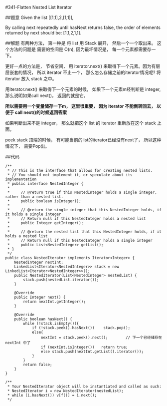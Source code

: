 #341-Flatten Nested List Iterator

##题意
Given the list [[1,1],2,[1,1]],

By calling next repeatedly until hasNext returns false, the order of elements returned by next should be: [1,1,2,1,1].

##解题
有两种方法， 第一种是 将 list 用 Stack 展开， 然后一个一个取出来。 这个方法的问题是 需要的空间是 O(n), 因为最坏情况是， 每一个元素都需要存一下。

更好一点的方法是， 节省空间， 用 iterator.next() 来取得下一个元素。因为有层层嵌套的情况， 所以 iterator 不止一个， 那么怎么存储之前的iterator情况呢? 将 iterator 放入  stack 之中。

用iterator.next() 来取得下一个元素的时候， 如果下一个元素m经判断是 integer, 那么说明如果call next()， 返回的就是它。

**所以需要用一个变量储存一下m， 这里很重要， 因为 iterator 不能倒转回去， 以便于 call next()的时候返回答案**

如果判断出来不是 integer， 那么就把这个 list 的 iterator 重新放在这个 stack 上面。

peek stack 顶端的时候， 有可能当前的list的iterator已经没有next了， 所以这种情况下， 需要Pop出。

##代码
```
/**
 * // This is the interface that allows for creating nested lists.
 * // You should not implement it, or speculate about its implementation
 * public interface NestedInteger {
 *
 *     // @return true if this NestedInteger holds a single integer, rather than a nested list.
 *     public boolean isInteger();
 *
 *     // @return the single integer that this NestedInteger holds, if it holds a single integer
 *     // Return null if this NestedInteger holds a nested list
 *     public Integer getInteger();
 *
 *     // @return the nested list that this NestedInteger holds, if it holds a nested list
 *     // Return null if this NestedInteger holds a single integer
 *     public List<NestedInteger> getList();
 * }
 */
public class NestedIterator implements Iterator<Integer> {
    NestedInteger nextInt;
    LinkedList<Iterator<NestedInteger>> stack = new LinkedList<Iterator<NestedInteger>>();
    public NestedIterator(List<NestedInteger> nestedList) {
        stack.push(nestedList.iterator());
    }

    @Override
    public Integer next() {
        return nextInt.getInteger();
    }

    @Override
    public boolean hasNext() {
        while (!stack.isEmpty()){
            if (!stack.peek().hasNext())    stack.pop();
            else{
                nextInt = stack.peek().next();        // 下一个已经储存在 nextInt 中了
                if (nextInt.isInteger())   return true;
                else stack.push(nextInt.getList().iterator());
            }
        }
        return false;
    }
}

/**
 * Your NestedIterator object will be instantiated and called as such:
 * NestedIterator i = new NestedIterator(nestedList);
 * while (i.hasNext()) v[f()] = i.next();
 */
```